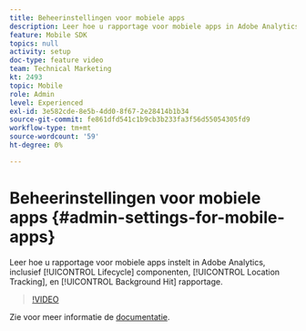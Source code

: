 ```yaml
---
title: Beheerinstellingen voor mobiele apps
description: Leer hoe u rapportage voor mobiele apps in Adobe Analytics instelt, inclusief onderdelen van de levenscyclus, het bijhouden van locaties en rapportage voor achtergrondhoogte.
feature: Mobile SDK
topics: null
activity: setup
doc-type: feature video
team: Technical Marketing
kt: 2493
topic: Mobile
role: Admin
level: Experienced
exl-id: 3e582cde-8e5b-4dd0-8f67-2e28414b1b34
source-git-commit: fe861dfd541c1b9cb3b233fa3f56d55054305fd9
workflow-type: tm+mt
source-wordcount: '59'
ht-degree: 0%

---
```


# Beheerinstellingen voor mobiele apps {#admin-settings-for-mobile-apps}

Leer hoe u rapportage voor mobiele apps instelt in Adobe Analytics, inclusief [!UICONTROL Lifecycle] componenten, [!UICONTROL Location Tracking], en [!UICONTROL Background Hit] rapportage.

>[!VIDEO](https://video.tv.adobe.com/v/25961/?quality=12)

Zie voor meer informatie de [documentatie](https://experienceleague.adobe.com/docs/mobile-services/using/get-started-ug/gs.html?lang=en).
